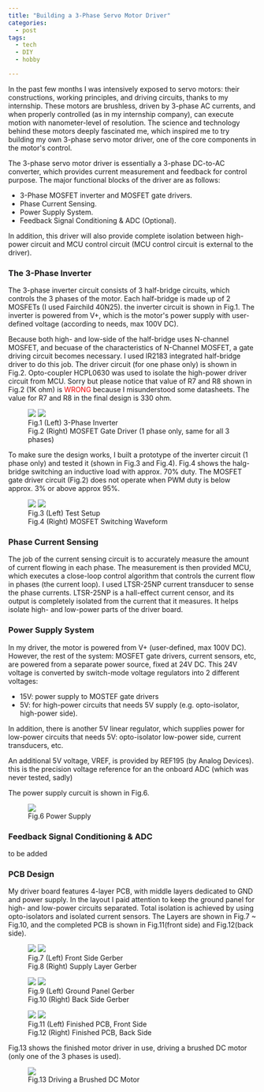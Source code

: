 ```yaml
---
title: "Building a 3-Phase Servo Motor Driver"
categories:
  - post
tags:
  - tech
  - DIY
  - hobby

---
```


In the past few months I was intensively exposed to servo motors: their constructions, working principles, and driving circuits, thanks to my internship. These motors are brushless, driven by 3-phase AC currents, and when properly controlled (as in my internship company), can execute motion with nanometer-level of resolution. The science and technology behind these motors deeply fascinated me, which inspired me to try building my own 3-phase servo motor driver, one of the core components in the motor's control.

The 3-phase servo motor driver is essentially a 3-phase DC-to-AC converter, which provides current measurement and feedback for control purpose. The major functional blocks of the driver are as follows:

  * 3-Phase MOSFET inverter and MOSFET gate drivers.
  * Phase Current Sensing.
  * Power Supply System.
  * Feedback Signal Conditioning & ADC (Optional).

In addition, this driver will also provide complete isolation between high-power circuit and MCU control circuit (MCU control circuit is external to the driver).

### The 3-Phase Inverter

The 3-phase inverter circuit consists of 3 half-bridge circuits, which controls the 3 phases of the motor. Each half-bridge is made up of 2 MOSFETs (I used Fairchild 40N25). the inverter circuit is shown in Fig.1. The inverter is powered from V+, which is the motor's power supply with user-defined voltage (according to needs, max 100V DC).

Because both high- and low-side of the half-bridge uses N-channel MOSFET, and becuase of the characteristics of N-Channel MOSFET, a gate driving circuit becomes necessary. I used IR2183 integrated half-bridge driver to do this job. The driver circuit (for one phase only) is shown in Fig.2. Opto-coupler HCPL0630 was used to isolate the high-power driver circuit from MCU. Sorry but please notice that value of R7 and R8 shown in Fig.2 (1K ohm) is <span style="color:#F00000">WRONG</span> because I misunderstood some datasheets. The value for R7 and R8 in the final design is 330 ohm.

<figure class="half">
    <a href="/images/2014-05-10-Servo-Motor-Driver-Project/inverter.png"><img src="/images/2014-05-10-Servo-Motor-Driver-Project/inverter.png"></a>
    <a href="/images/2014-05-10-Servo-Motor-Driver-Project/gate-driver.png"><img src="/images/2014-05-10-Servo-Motor-Driver-Project/gate-driver.png"></a>
    <figcaption>Fig.1 (Left) 3-Phase Inverter</figcaption>
    <figcaption>Fig.2 (Right) MOSFET Gate Driver (1 phase only, same for all 3 phases)</figcaption>
</figure>

To make sure the design works, I built a prototype of the inverter circuit (1 phase only) and tested it (shown in Fig.3 and Fig.4). Fig.4 shows the halg-bridge switching an inductive load with approx. 70% duty. The MOSFET gate driver circuit (Fig.2) does not operate when PWM duty is below approx. 3% or above approx 95%.

<figure class="half">
    <a href="/images/2014-05-10-Servo-Motor-Driver-Project/test-gate-driver-1.jpg"><img src="/images/2014-05-10-Servo-Motor-Driver-Project/test-gate-driver-1.jpg"></a>
    <a href="/images/2014-05-10-Servo-Motor-Driver-Project/test-gate-driver-2.jpg"><img src="/images/2014-05-10-Servo-Motor-Driver-Project/test-gate-driver-2.jpg"></a>
    <figcaption>Fig.3 (Left) Test Setup</figcaption>
    <figcaption>Fig.4 (Right) MOSFET Switching Waveform</figcaption>
</figure>


### Phase Current Sensing

The job of the current sensing circuit is to accurately measure the amount of current flowing in each phase. The measurement is then provided MCU, which executes a close-loop control algorithm that controls the current flow in phases (the current loop). I used LTSR-25NP current transducer to sense the phase currents. LTSR-25NP is a hall-effect current censor, and its output is completely isolated from the current that it measures. It helps isolate high- and low-power parts of the driver board.


### Power Supply System

In my driver, the motor is powered from V+ (user-defined, max 100V DC). However, the rest of the system: MOSFET gate drivers, current sensors, etc, are powered from a separate power source, fixed at 24V DC. This 24V voltage is converted by switch-mode voltage regulators into 2 different voltages:

  * 15V: power supply to MOSTEF gate drivers
  * 5V: for high-power circuits that needs 5V supply (e.g. opto-isolator, high-power side).

In addition, there is another 5V linear regulator, which supplies power for low-power circuits that needs 5V: opto-isolator low-power side, current transducers, etc.

An additional 5V voltage, VREF, is provided by REF195 (by Analog Devices). this is the precision voltage reference for an the onboard ADC (which was never tested, sadly)

The power supply curcuit is shown in Fig.6.

<figure>
    <a href="/images/2014-05-10-Servo-Motor-Driver-Project/power-supply.png"><img src="/images/2014-05-10-Servo-Motor-Driver-Project/power-supply.png"></a>
    <figcaption>Fig.6 Power Supply</figcaption>
</figure>

### Feedback  Signal Conditioning & ADC


to be added

### PCB Design

My driver board features 4-layer PCB, with middle layers dedicated to GND and power supply. In the layout I paid attention to keep the ground panel for high- and low-power circuits separated. Total isolation is achieved by using opto-isolators and isolated current sensors. The Layers are shown in Fig.7 ~ Fig.10, and the completed PCB is shown in Fig.11(front side) and Fig.12(back side).

<figure class="half">
    <a href="/images/2014-05-10-Servo-Motor-Driver-Project/L1.png"><img src="/images/2014-05-10-Servo-Motor-Driver-Project/L1.png"></a>
    <a href="/images/2014-05-10-Servo-Motor-Driver-Project/supply.png"><img src="/images/2014-05-10-Servo-Motor-Driver-Project/supply.png"></a>
    <figcaption>Fig.7 (Left) Front Side Gerber</figcaption>
    <figcaption>Fig.8 (Right) Supply Layer Gerber</figcaption>
</figure>

<figure class="half">
    <a href="/images/2014-05-10-Servo-Motor-Driver-Project/gnd.png"><img src="/images/2014-05-10-Servo-Motor-Driver-Project/gnd.png"></a>
    <a href="/images/2014-05-10-Servo-Motor-Driver-Project/L4.png"><img src="/images/2014-05-10-Servo-Motor-Driver-Project/L4.png"></a>
    <figcaption>Fig.9 (Left) Ground Panel Gerber</figcaption>
    <figcaption>Fig.10 (Right) Back Side Gerber</figcaption>
</figure>

<figure class="half">
    <a href="/images/2014-05-10-Servo-Motor-Driver-Project/front-detail.png"><img src="/images/2014-05-10-Servo-Motor-Driver-Project/front-detail.png"></a>
    <a href="/images/2014-05-10-Servo-Motor-Driver-Project/back-detail.png"><img src="/images/2014-05-10-Servo-Motor-Driver-Project/back-detail.png"></a>
    <figcaption>Fig.11 (Left) Finished PCB, Front Side</figcaption>
    <figcaption>Fig.12 (Right) Finished PCB, Back Side</figcaption>
</figure>

Fig.13 shows the finished motor driver in use, driving a brushed DC motor (only one of the 3 phases is used).
<figure>
    <a href="/images/2014-05-10-Servo-Motor-Driver-Project/test-product.jpg"><img src="/images/2014-05-10-Servo-Motor-Driver-Project/test-product.jpg"></a>
    <figcaption>Fig.13 Driving a Brushed DC Motor</figcaption>
</figure>
